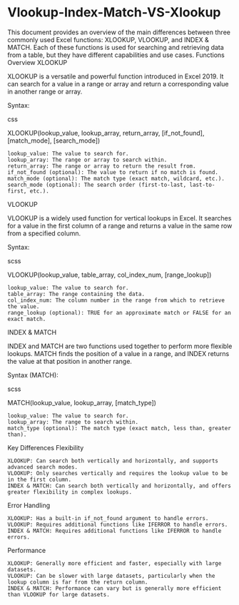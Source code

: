# Vlookup-Index-Match-VS-Xlookup

This document provides an overview of the main differences between three commonly used Excel functions: XLOOKUP, VLOOKUP, and INDEX & MATCH. Each of these functions is used for searching and retrieving data from a table, but they have different capabilities and use cases.
Functions Overview
XLOOKUP

XLOOKUP is a versatile and powerful function introduced in Excel 2019. It can search for a value in a range or array and return a corresponding value in another range or array.

Syntax:

css

XLOOKUP(lookup_value, lookup_array, return_array, [if_not_found], [match_mode], [search_mode])

    lookup_value: The value to search for.
    lookup_array: The range or array to search within.
    return_array: The range or array to return the result from.
    if_not_found (optional): The value to return if no match is found.
    match_mode (optional): The match type (exact match, wildcard, etc.).
    search_mode (optional): The search order (first-to-last, last-to-first, etc.).

VLOOKUP

VLOOKUP is a widely used function for vertical lookups in Excel. It searches for a value in the first column of a range and returns a value in the same row from a specified column.

Syntax:

scss

VLOOKUP(lookup_value, table_array, col_index_num, [range_lookup])

    lookup_value: The value to search for.
    table_array: The range containing the data.
    col_index_num: The column number in the range from which to retrieve the value.
    range_lookup (optional): TRUE for an approximate match or FALSE for an exact match.

INDEX & MATCH

INDEX and MATCH are two functions used together to perform more flexible lookups. MATCH finds the position of a value in a range, and INDEX returns the value at that position in another range.

Syntax (MATCH):

scss

MATCH(lookup_value, lookup_array, [match_type])

    lookup_value: The value to search for.
    lookup_array: The range to search within.
    match_type (optional): The match type (exact match, less than, greater than).

Key Differences
Flexibility

    XLOOKUP: Can search both vertically and horizontally, and supports advanced search modes.
    VLOOKUP: Only searches vertically and requires the lookup value to be in the first column.
    INDEX & MATCH: Can search both vertically and horizontally, and offers greater flexibility in complex lookups.

Error Handling

    XLOOKUP: Has a built-in if_not_found argument to handle errors.
    VLOOKUP: Requires additional functions like IFERROR to handle errors.
    INDEX & MATCH: Requires additional functions like IFERROR to handle errors.

Performance

    XLOOKUP: Generally more efficient and faster, especially with large datasets.
    VLOOKUP: Can be slower with large datasets, particularly when the lookup column is far from the return column.
    INDEX & MATCH: Performance can vary but is generally more efficient than VLOOKUP for large datasets.
